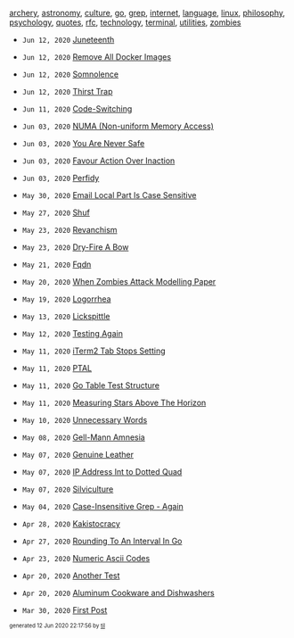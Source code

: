 [archery](./archery), [astronomy](./astronomy), [culture](./culture), [go](./go), [grep](./grep), [internet](./internet), [language](./language), [linux](./linux), [philosophy](./philosophy), [psychology](./psychology), [quotes](./quotes), [rfc](./rfc), [technology](./technology), [terminal](./terminal), [utilities](./utilities), [zombies](./zombies)

* <code>Jun 12, 2020</code> [Juneteenth](2020-06-12T22-13-35-juneteenth.md)
* <code>Jun 12, 2020</code> [Remove All Docker Images](2020-06-12T21-41-47-remove-all-docker-images.md)
* <code>Jun 12, 2020</code> [Somnolence](2020-06-12T21-25-21-somnolence.md)
* <code>Jun 12, 2020</code> [Thirst Trap](2020-06-12T08-36-46-thirst-trap.md)
* <code>Jun 11, 2020</code> [Code-Switching](2020-06-11T23-48-35-code-switching.md)
* <code>Jun 03, 2020</code> [NUMA (Non-uniform Memory Access)](2020-06-03T07-43-31-numa-non-uniform-memory-access.md)
* <code>Jun 03, 2020</code> [You Are Never Safe](2020-06-03T07-29-08-you-are-never-safe.md)
* <code>Jun 03, 2020</code> [Favour Action Over Inaction](2020-06-03T07-27-29-favour-action-over-inacion.md)
* <code>Jun 03, 2020</code> [Perfidy](2020-06-03T07-26-21-perfidy.md)

* <code>May 30, 2020</code> [Email Local Part Is Case Sensitive](2020-05-30T11-00-22-email-local-part-is-case-sensitive.md)
* <code>May 27, 2020</code> [Shuf](2020-05-27T05-20-57-shuf.md)
* <code>May 23, 2020</code> [Revanchism](2020-05-23T23-09-46-revanchism.md)
* <code>May 23, 2020</code> [Dry-Fire A Bow](2020-05-23T17-06-09-dry-fire-a-bow.md)
* <code>May 21, 2020</code> [Fqdn](2020-05-21T09-51-01-fqdn.md)
* <code>May 20, 2020</code> [When Zombies Attack Modelling Paper](2020-05-20T11-31-00-when-zombies-attack-modelling-paper.md)
* <code>May 19, 2020</code> [Logorrhea](2020-05-19T10-25-35-logorrhea.md)
* <code>May 13, 2020</code> [Lickspittle](2020-05-13T10-56-04-lickspittle.md)
* <code>May 12, 2020</code> [Testing Again](2020-05-12T22-03-44-testing-again.md)
* <code>May 11, 2020</code> [iTerm2 Tab Stops Setting](2020-05-11T22-49-48-iterm2-tab-stops-setting.md)
* <code>May 11, 2020</code> [PTAL](2020-05-11T15-04-57-ptal.md)
* <code>May 11, 2020</code> [Go Table Test Structure](2020-05-11T10-42-26-go-table-test-structure.md)
* <code>May 11, 2020</code> [Measuring Stars Above The Horizon](2020-05-11T00-17-00-measuring-stars-above-the-horizon.md)
* <code>May 10, 2020</code> [Unnecessary Words](2020-05-10T09-44-37-unnecessary-words.md)
* <code>May 08, 2020</code> [Gell-Mann Amnesia](2020-05-08T09-08-00-gell-mann-amnesia.md)
* <code>May 07, 2020</code> [Genuine Leather](2020-05-07T13-13-08-genuine-leather.md)
* <code>May 07, 2020</code> [IP Address Int to Dotted Quad](2020-05-07T10-14-06-ip-address-int-to-dotted-quad.md)
* <code>May 07, 2020</code> [Silviculture](2020-05-07T10-06-23-silviculture.md)
* <code>May 04, 2020</code> [Case-Insensitive Grep - Again](2020-05-04T11-44-37-case-insensitive-grep---again.md)

* <code>Apr 28, 2020</code> [Kakistocracy](2020-04-28T21-52-07-kakistocracy.md)
* <code>Apr 27, 2020</code> [Rounding To An Interval In Go](2020-04-27T08-41-56-rounding-to-an-interval-in-go.md)
* <code>Apr 23, 2020</code> [Numeric Ascii Codes](2020-04-23T06-06-02-numeric-ascii-codes.md)
* <code>Apr 20, 2020</code> [Another Test](2020-04-20T15-13-29.md)
* <code>Apr 20, 2020</code> [Aluminum Cookware and Dishwashers](2020-04-20T13-53-12.md)

* <code>Mar 30, 2020</code> [First Post](2020-03-30T11-11-11-first-post.md)


<sup><sub>generated 12 Jun 2020 22:17:56 by <a href='https://github.com/senorprogrammer/til'>til</a></sub></sup>

